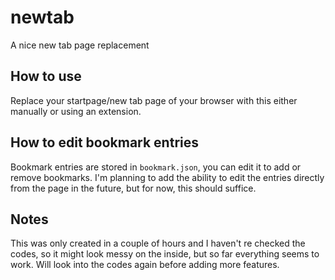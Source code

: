 # newtab
A nice new tab page replacement

## How to use

Replace your startpage/new tab page of your browser with this either manually or using an extension.

## How to edit bookmark entries

Bookmark entries are stored in `bookmark.json`, you can edit it to add or remove bookmarks. I'm planning to add the ability to edit the entries directly from the page in the future, but for now, this should suffice.

## Notes

This was only created in a couple of hours and I haven't re checked the codes, so it might look messy on the inside, but so far everything seems to work. Will look into the codes again before adding more features.